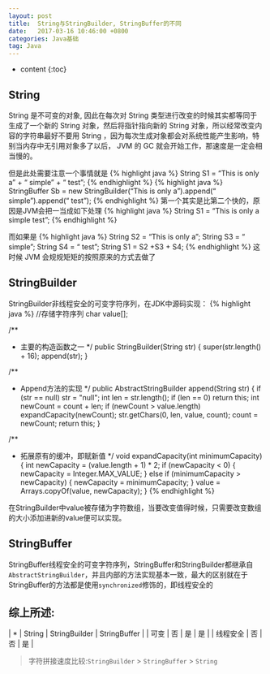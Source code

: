 ```yaml
---
layout: post
title:  String与StringBuilder, StringBuffer的不同
date:   2017-03-16 10:46:00 +0800
categories: Java基础
tag: Java
---
```


* content
{:toc}


String
-------------------------

String 是不可变的对象, 因此在每次对 String 类型进行改变的时候其实都等同于生成了一个新的 String 对象，然后将指针指向新的 String 对象，所以经常改变内容的字符串最好不要用 String ，因为每次生成对象都会对系统性能产生影响，特别当内存中无引用对象多了以后， JVM 的 GC 就会开始工作，那速度是一定会相当慢的。

但是此处需要注意一个事情就是
{% highlight java %}
String S1 = “This is only a” + “ simple” + “ test”;
{% endhighlight %}
{% highlight java %}
StringBuffer Sb = new StringBuilder(“This is only a”).append(“ simple”).append(“ test”);
{% endhighlight %}
第一个其实是比第二个快的，原因是JVM会把一当成如下处理
{% highlight java %}
String S1 = “This is only a simple test”;
{% endhighlight %}

而如果是
{% highlight java %}
String S2 = “This is only a”;
String S3 = “ simple”;
String S4 = “ test”;
String S1 = S2 +S3 + S4;
{% endhighlight %}
这时候 JVM 会规规矩矩的按照原来的方式去做了

StringBuilder
-------------------------
StringBuilder非线程安全的可变字符序列，在JDK中源码实现：
{% highlight java %}
//存储字符序列
char value[];

/**
 * 主要的构造函数之一
 */
public StringBuilder(String str) {
	super(str.length() + 16);
	append(str);
}

/**
 * Append方法的实现
 */
public AbstractStringBuilder append(String str) {
	if (str == null) str = "null";
        int len = str.length();
	if (len == 0) return this;
	int newCount = count + len;
	if (newCount > value.length)
	    expandCapacity(newCount);
	str.getChars(0, len, value, count);
	count = newCount;
	return this;
}

/**
 * 拓展原有的缓冲，即赋新值
 */
void expandCapacity(int minimumCapacity) {
	int newCapacity = (value.length + 1) * 2;
	if (newCapacity < 0) {
		newCapacity = Integer.MAX_VALUE;
	} else if (minimumCapacity > newCapacity) {
		newCapacity = minimumCapacity;
	}
	value = Arrays.copyOf(value, newCapacity);
}
{% endhighlight %}

在StringBuilder中value被存储为字符数组，当要改变值得时候，只需要改变数组的大小添加进新的value便可以实现。

StringBuffer
-----------------------------
StringBuffer线程安全的可变字符序列，StringBuffer和StringBuilder都继承自`AbstractStringBuilder`，并且内部的方法实现基本一致，最大的区别就在于StringBuffer的方法都是使用`synchronized`修饰的，即线程安全的

综上所述:
-----------------------------

| *        | String | StringBuilder | StringBuffer |
| 可变     | 否     | 是            | 是           |
| 线程安全 | 否     | 否            | 是           |

> 字符拼接速度比较:`StringBuilder` > `StringBuffer` > `String`
